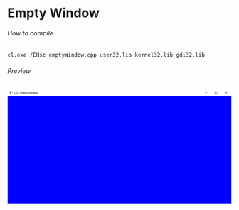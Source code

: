 Empty Window
============

###### How to compile

```
cl.exe /EHsc emptyWindow.cpp user32.lib kernel32.lib gdi32.lib
```

###### Preview

![emptyWindow](emptyWindow.png?raw=true "Empty Window")
